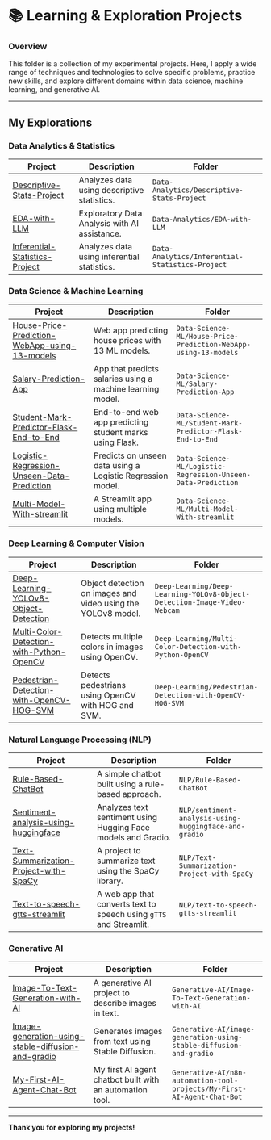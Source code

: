 # 📚 Learning & Exploration Projects

### Overview
This folder is a collection of my experimental projects. Here, I apply a wide range of techniques and technologies to solve specific problems, practice new skills, and explore different domains within data science, machine learning, and generative AI.

---

## My Explorations

### Data Analytics & Statistics
| Project | Description | Folder |
|---|---|---|
| [Descriptive-Stats-Project](https://github.com/AkshayBhujbal1995/AI-Portfolio/tree/main/Learning-Projects/Data-Analytics/Descriptive-Stats-Project) | Analyzes data using descriptive statistics. | `Data-Analytics/Descriptive-Stats-Project` |
| [EDA-with-LLM](https://github.com/AkshayBhujbal1995/AI-Portfolio/tree/main/Learning-Projects/Data-Analytics/EDA-with-LLM) | Exploratory Data Analysis with AI assistance. | `Data-Analytics/EDA-with-LLM` |
| [Inferential-Statistics-Project](https://github.com/AkshayBhujbal1995/AI-Portfolio/tree/main/Learning-Projects/Data-Analytics/Inferential-Statistics-Project) | Analyzes data using inferential statistics. | `Data-Analytics/Inferential-Statistics-Project` |

### Data Science & Machine Learning
| Project | Description | Folder |
|---|---|---|
| [House-Price-Prediction-WebApp-using-13-models](https://github.com/AkshayBhujbal1995/AI-Portfolio/tree/main/Learning-Projects/Data-Science-ML/House-Price-Prediction-WebApp-using-13-models) | Web app predicting house prices with 13 ML models. | `Data-Science-ML/House-Price-Prediction-WebApp-using-13-models` |
| [Salary-Prediction-App](https://github.com/AkshayBhujbal1995/AI-Portfolio/tree/main/Learning-Projects/Data-Science-ML/Salary-Prediction-App) | App that predicts salaries using a machine learning model. | `Data-Science-ML/Salary-Prediction-App` |
| [Student-Mark-Predictor-Flask-End-to-End](https://github.com/AkshayBhujbal1995/AI-Portfolio/tree/main/Learning-Projects/Data-Science-ML/Student-Mark-Predictor-Flask-End-to-End) | End-to-end web app predicting student marks using Flask. | `Data-Science-ML/Student-Mark-Predictor-Flask-End-to-End` |
| [Logistic-Regression-Unseen-Data-Prediction](https://github.com/AkshayBhujbal1995/AI-Portfolio/tree/main/Learning-Projects/Data-Science-ML/Logistic-Regression-Unseen-Data-Prediction) | Predicts on unseen data using a Logistic Regression model. | `Data-Science-ML/Logistic-Regression-Unseen-Data-Prediction` |
| [Multi-Model-With-streamlit](https://github.com/AkshayBhujbal1995/AI-Portfolio/tree/main/Learning-Projects/Data-Science-ML/Multi-Model-With-streamlit) | A Streamlit app using multiple models. | `Data-Science-ML/Multi-Model-With-streamlit` |

### Deep Learning & Computer Vision
| Project | Description | Folder |
|---|---|---|
| [Deep-Learning-YOLOv8-Object-Detection](https://github.com/AkshayBhujbal1995/AI-Portfolio/tree/main/Learning-Projects/Deep-Learning/Deep-Learning-YOLOv8-Object-Detection-Image-Video-Webcam) | Object detection on images and video using the YOLOv8 model. | `Deep-Learning/Deep-Learning-YOLOv8-Object-Detection-Image-Video-Webcam` |
| [Multi-Color-Detection-with-Python-OpenCV](https://github.com/AkshayBhujbal1995/AI-Portfolio/tree/main/Learning-Projects/Deep-Learning/Multi-Color-Detection-with-Python-OpenCV) | Detects multiple colors in images using OpenCV. | `Deep-Learning/Multi-Color-Detection-with-Python-OpenCV` |
| [Pedestrian-Detection-with-OpenCV-HOG-SVM](https://github.com/AkshayBhujbal1995/AI-Portfolio/tree/main/Learning-Projects/Deep-Learning/Pedestrian-Detection-with-OpenCV-HOG-SVM) | Detects pedestrians using OpenCV with HOG and SVM. | `Deep-Learning/Pedestrian-Detection-with-OpenCV-HOG-SVM` |

### Natural Language Processing (NLP)
| Project | Description | Folder |
|---|---|---|
| [Rule-Based-ChatBot](https://github.com/AkshayBhujbal1995/AI-Portfolio/tree/main/Learning-Projects/NLP/Rule-Based-ChatBot) | A simple chatbot built using a rule-based approach. | `NLP/Rule-Based-ChatBot` |
| [Sentiment-analysis-using-huggingface](https://github.com/AkshayBhujbal1995/AI-Portfolio/tree/main/Learning-Projects/NLP/sentiment-analysis-using-huggingface-and-gradio) | Analyzes text sentiment using Hugging Face models and Gradio. | `NLP/sentiment-analysis-using-huggingface-and-gradio` |
| [Text-Summarization-Project-with-SpaCy](https://github.com/AkshayBhujbal1995/AI-Portfolio/tree/main/Learning-Projects/NLP/Text-Summarization-Project-with-SpaCy) | A project to summarize text using the SpaCy library. | `NLP/Text-Summarization-Project-with-SpaCy` |
| [Text-to-speech-gtts-streamlit](https://github.com/AkshayBhujbal1995/AI-Portfolio/tree/main/Learning-Projects/NLP/text-to-speech-gtts-streamlit) | A web app that converts text to speech using `gTTS` and Streamlit. | `NLP/text-to-speech-gtts-streamlit` |

### Generative AI
| Project | Description | Folder |
|---|---|---|
| [Image-To-Text-Generation-with-AI](https://github.com/AkshayBhujbal1995/AI-Portfolio/tree/main/Learning-Projects/Generative-AI/Image-To-Text-Generation-with-AI) | A generative AI project to describe images in text. | `Generative-AI/Image-To-Text-Generation-with-AI` |
| [Image-generation-using-stable-diffusion-and-gradio](https://github.com/AkshayBhujbal1995/AI-Portfolio/tree/main/Learning-Projects/Generative-AI/image-generation-using-stable-diffusion-and-gradio) | Generates images from text using Stable Diffusion. | `Generative-AI/image-generation-using-stable-diffusion-and-gradio` |
| [My-First-AI-Agent-Chat-Bot](https://github.com/AkshayBhujbal1995/AI-Portfolio/tree/main/Learning-Projects/Generative-AI/n8n-automation-tool-projects/My-First-AI-Agent-Chat-Bot) | My first AI agent chatbot built with an automation tool. | `Generative-AI/n8n-automation-tool-projects/My-First-AI-Agent-Chat-Bot` |

---
**Thank you for exploring my projects!**
